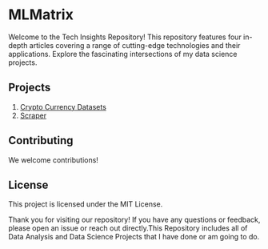 # MLMatrix
Welcome to the Tech Insights Repository! This repository features four in-depth articles covering a range of cutting-edge technologies and their applications. Explore the fascinating intersections of my data science projects.

## Projects

1. <a href='https://github.com/parsabe/MLMatrix/tree/master/src/Crypto%20Currency%20Datasets'>Crypto Currency Datasets</a>
2. <a href='https://github.com/parsabe/MLMatrix/tree/master/src/Scraper'>Scraper</a>



## Contributing

We welcome contributions! 

## License

This project is licensed under the MIT License. 


Thank you for visiting our repository! If you have any questions or feedback, please open an issue or reach out directly.This Repository includes all of Data Analysis and Data Science Projects that I have done or am going to do.
